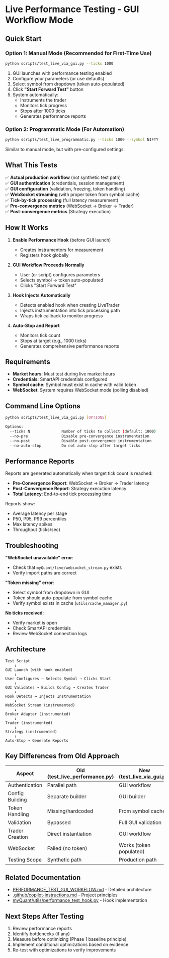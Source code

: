 # Live Performance Testing - GUI Workflow Mode

## Quick Start

### Option 1: Manual Mode (Recommended for First-Time Use)
```bash
python scripts/test_live_via_gui.py --ticks 1000
```

1. GUI launches with performance testing enabled
2. Configure your parameters (or use defaults)
3. Select symbol from dropdown (token auto-populated)
4. Click **"Start Forward Test"** button
5. System automatically:
   - Instruments the trader
   - Monitors tick progress
   - Stops after 1000 ticks
   - Generates performance reports

### Option 2: Programmatic Mode (For Automation)
```bash
python scripts/test_live_programmatic.py --ticks 1000 --symbol NIFTY
```

Similar to manual mode, but with pre-configured settings.

## What This Tests

✅ **Actual production workflow** (not synthetic test path)  
✅ **GUI authentication** (credentials, session management)  
✅ **GUI configuration** (validation, freezing, token handling)  
✅ **WebSocket streaming** (with proper token from symbol cache)  
✅ **Tick-by-tick processing** (full latency measurement)  
✅ **Pre-convergence metrics** (WebSocket → Broker → Trader)  
✅ **Post-convergence metrics** (Strategy execution)

## How It Works

1. **Enable Performance Hook** (before GUI launch)
   - Creates instrumentors for measurement
   - Registers hook globally

2. **GUI Workflow Proceeds Normally**
   - User (or script) configures parameters
   - Selects symbol → token auto-populated
   - Clicks "Start Forward Test"

3. **Hook Injects Automatically**
   - Detects enabled hook when creating LiveTrader
   - Injects instrumentation into tick processing path
   - Wraps tick callback to monitor progress

4. **Auto-Stop and Report**
   - Monitors tick count
   - Stops at target (e.g., 1000 ticks)
   - Generates comprehensive performance reports

## Requirements

- **Market hours**: Must test during live market hours
- **Credentials**: SmartAPI credentials configured
- **Symbol cache**: Symbol must exist in cache with valid token
- **WebSocket**: System requires WebSocket mode (polling disabled)

## Command Line Options

```bash
python scripts/test_live_via_gui.py [OPTIONS]

Options:
  --ticks N              Number of ticks to collect (default: 1000)
  --no-pre               Disable pre-convergence instrumentation
  --no-post              Disable post-convergence instrumentation
  --no-auto-stop         Do not auto-stop after target ticks
```

## Performance Reports

Reports are generated automatically when target tick count is reached:

- **Pre-Convergence Report**: WebSocket → Broker → Trader latency
- **Post-Convergence Report**: Strategy execution latency
- **Total Latency**: End-to-end tick processing time

Reports show:
- Average latency per stage
- P50, P95, P99 percentiles
- Max latency spikes
- Throughput (ticks/sec)

## Troubleshooting

**"WebSocket unavailable" error**:
- Check that `myQuant/live/websocket_stream.py` exists
- Verify import paths are correct

**"Token missing" error**:
- Select symbol from dropdown in GUI
- Token should auto-populate from symbol cache
- Verify symbol exists in cache (`utils/cache_manager.py`)

**No ticks received**:
- Verify market is open
- Check SmartAPI credentials
- Review WebSocket connection logs

## Architecture

```
Test Script
    ↓
GUI Launch (with hook enabled)
    ↓
User Configures → Selects Symbol → Clicks Start
    ↓
GUI Validates → Builds Config → Creates Trader
    ↓
Hook Detects → Injects Instrumentation
    ↓
WebSocket Stream (instrumented)
    ↓
Broker Adapter (instrumented)
    ↓
Trader (instrumented)
    ↓
Strategy (instrumented)
    ↓
Auto-Stop → Generate Reports
```

## Key Differences from Old Approach

| Aspect | Old (test_live_performance.py) | New (test_live_via_gui.py) |
|--------|-------------------------------|----------------------------|
| Authentication | Parallel path | GUI workflow |
| Config Building | Separate builder | GUI builder |
| Token Handling | Missing/hardcoded | From symbol cache |
| Validation | Bypassed | Full GUI validation |
| Trader Creation | Direct instantiation | GUI workflow |
| WebSocket | Failed (no token) | Works (token populated) |
| Testing Scope | Synthetic path | Production path |

## Related Documentation

- [PERFORMANCE_TEST_GUI_WORKFLOW.md](../documentation/PERFORMANCE_TEST_GUI_WORKFLOW.md) - Detailed architecture
- [.github/copilot-instructions.md](../.github/copilot-instructions.md) - Project principles
- [myQuant/utils/performance_test_hook.py](../myQuant/utils/performance_test_hook.py) - Hook implementation

## Next Steps After Testing

1. Review performance reports
2. Identify bottlenecks (if any)
3. Measure before optimizing (Phase 1 baseline principle)
4. Implement conditional optimizations based on evidence
5. Re-test with optimizations to verify improvements
